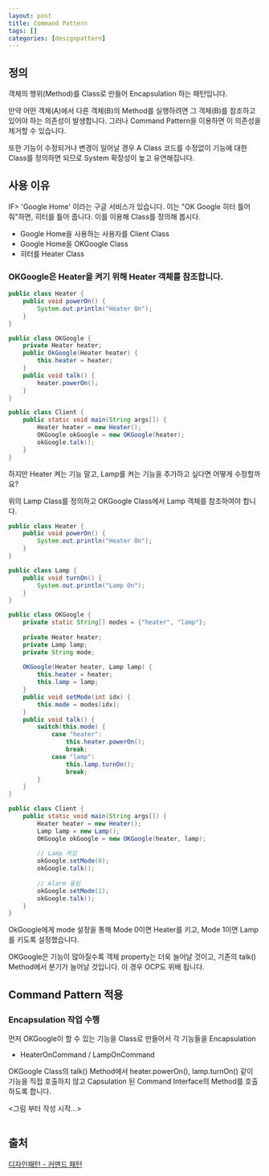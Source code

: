 ```yaml
---
layout: post
title: Command Pattern
tags: []
categories: [designpattern]
---
```


## 정의

객체의 행위(Method)를 Class로 만들어 Encapsulation 하는 패턴입니다.

만약 어떤 객체(A)에서 다른 객체(B)의 Method를 실행하려면 그 객체(B)를 참조하고 있어야 하는 의존성이 발생합니다. 그러나 Command Pattern을 이용하면 이 의존성을 제거할 수 있습니다.

또한 기능이 수정되거나 변경이 일어날 경우 A Class 코드를 수정없이 기능에 대한 Class를 정의하면 되므로 System 확장성이 높고 유연해집니다.

## 사용 이유

IF> 'Google Home' 이라는 구글 서비스가 있습니다. 이는 "OK Google 히터 틀어줘"하면, 히터를 틀어 줍니다. 이를 이용해 Class를 정의해 봅시다.

* Google Home을 사용하는 사용자를 Client Class
* Google Home을 OKGoogle Class
* 히터를 Heater Class

### OKGoogle은 Heater을 켜기 위해 Heater 객체를 참조합니다.

```java
public class Heater {
    public void powerOn() {
        System.out.println("Heater On");
    }
}
```

```java
public class OKGoogle {
    private Heater heater;
    public OkGoogle(Heater heater) {
        this.heater = heater;
    }
    public void talk() {
        heater.powerOn();
    }
}
```

```java
public class Client {
    public static void main(String args[]) {
        Heater heater = new Heater();
        OKGoogle okGoogle = new OKGoogle(heater);
        okGoogle.talk();
    }
}
```

하지만 Heater 켜는 기능 말고, Lamp를 켜는 기능을 추가하고 싶다면 어떻게 수정할까요?

위의 Lamp Class를 정의하고 OKGoogle Class에서 Lamp 객체를 참조하여야 합니다. 

```java
public class Heater {
    public void powerOn() {
        System.out.println("Heater On");
    }
}
```

```java
public class Lamp {
    public void turnOn() {
        System.out.println("Lamp On");
    }
}
```

```java
public class OKGoogle {
    private static String[] modes = {"heater", "lamp"};
    
    private Heater heater;
    private Lamp lamp;
    private String mode;
    
    OKGoogle(Heater heater, Lamp lamp) {
        this.heater = heater;
        this.lamp = lamp;
    }
    public void setMode(int idx) {
        this.mode = modes[idx];
    }
    public void talk() {
        switch(this.mode) {
            case "heater":
                this.heater.powerOn();
                break;
            case "lamp":
                this.lamp.turnOn();
                break;
        }
    }
}
```

```java
public class Client {
    public static void main(String args[]) {
        Heater heater = new Heater();
        Lamp lamp = new Lamp();
        OKGoogle okGoogle = new OKGoogle(heater, lamp);
        
        // Lamp 켜짐
        okGoogle.setMode(0);
        okGoogle.talk();
        
        // Alarm 울림
        okGoogle.setMode(1);
        okGoogle.talk();
    }
}
```

OkGoogle에게 mode 설정을 통해 Mode 0이면 Heater를 키고, Mode 1이면 Lamp를 키도록 설정했습니다.

OKGoogle은 기능이 많아질수록 객체 property는 더욱 늘어날 것이고, 기존의 talk() Method에서 분기가 늘어날 것입니다. 이 경우 OCP도 위배 됩니다.

## Command Pattern 적용

### Encapsulation 작업 수행

먼저 OKGoogle이 할 수 있는 기능을 Class로 만들어서 각 기능들을 Encapsulation

* HeaterOnCommand / LampOnCommand

OKGoogle Class의 talk() Method에서 heater.powerOn(), lamp.turnOn() 같이 기능을 직접 호출하지 않고 Capsulation 된 Command Interface의 Method를 호출하도록 합니다.

<그림 부터 작성 시작...>

``` java

```

























## 출처

[디자인패턴 - 커맨드 패턴](https://victorydntmd.tistory.com/295)